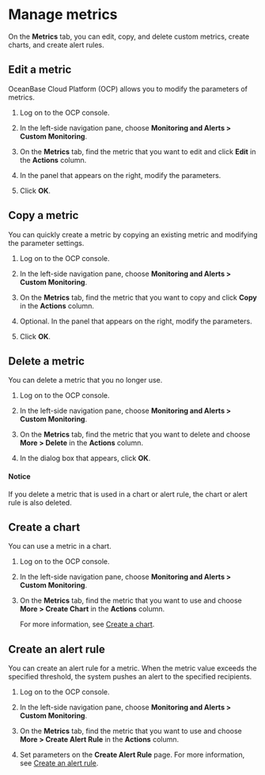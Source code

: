 # Manage metrics

On the **Metrics** tab, you can edit, copy, and delete custom metrics, create charts, and create alert rules.

## Edit a metric

OceanBase Cloud Platform (OCP) allows you to modify the parameters of metrics.

1. Log on to the OCP console.

2. In the left-side navigation pane, choose **Monitoring and Alerts > Custom Monitoring**.

3. On the **Metrics** tab, find the metric that you want to edit and click **Edit** in the **Actions** column.

4. In the panel that appears on the right, modify the parameters.

5. Click **OK**.

## Copy a metric

You can quickly create a metric by copying an existing metric and modifying the parameter settings.

1. Log on to the OCP console.

2. In the left-side navigation pane, choose **Monitoring and Alerts > Custom Monitoring**.

3. On the **Metrics** tab, find the metric that you want to copy and click **Copy** in the **Actions** column.

4. Optional. In the panel that appears on the right, modify the parameters.

5. Click **OK**.

## Delete a metric

You can delete a metric that you no longer use.

1. Log on to the OCP console.

2. In the left-side navigation pane, choose **Monitoring and Alerts > Custom Monitoring**.

3. On the **Metrics** tab, find the metric that you want to delete and choose **More > Delete** in the **Actions** column.

4. In the dialog box that appears, click **OK**.

<main id="notice" type='notice'>
<h4>Notice</h4>
<p>If you delete a metric that is used in a chart or alert rule, the chart or alert rule is also deleted. </p>
</main>

## Create a chart

You can use a metric in a chart.

1. Log on to the OCP console.

2. In the left-side navigation pane, choose **Monitoring and Alerts > Custom Monitoring**.

3. On the **Metrics** tab, find the metric that you want to use and choose **More > Create Chart** in the **Actions** column.

   For more information, see [Create a chart](../400.manage-chart/100.create-a-chart.md).

## Create an alert rule

You can create an alert rule for a metric. When the metric value exceeds the specified threshold, the system pushes an alert to the specified recipients.

1. Log on to the OCP console.

2. In the left-side navigation pane, choose **Monitoring and Alerts > Custom Monitoring**.

3. On the **Metrics** tab, find the metric that you want to use and choose **More > Create Alert Rule** in the **Actions** column.

4. Set parameters on the **Create Alert Rule** page. For more information, see [Create an alert rule](../../../860.alert-management/300.manage-alert-rules/100.create-an-alert-rule.md).
